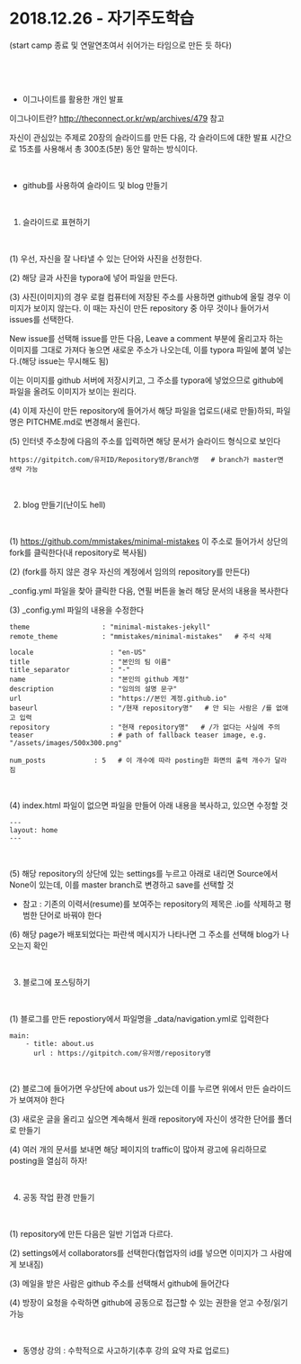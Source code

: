# 2018.12.26 - 자기주도학습

(start camp 종료 및 연말연초여서 쉬어가는 타임으로 만든 듯 하다)


​

​

* 이그나이트를 활용한 개인 발표

이그나이트란?   http://theconnect.or.kr/wp/archives/479 참고

자신이 관심있는 주제로 20장의 슬라이드를 만든 다음, 각 슬라이드에 대한 발표 시간으로 15초를 사용해서 총 300초(5분) 동안 말하는 방식이다.

​

* github를 사용하여 슬라이드 및 blog 만들기

​

1. 슬라이드로 표현하기

​

(1) 우선, 자신을 잘 나타낼 수 있는 단어와 사진을 선정한다.

(2) 해당 글과 사진을 typora에 넣어 파일을 만든다.

(3) 사진(이미지)의 경우 로컬 컴퓨터에 저장된 주소를 사용하면 github에 올릴 경우 이미지가 보이지 않는다. 이 때는 자신이 만든 repository 중 아무 것이나 들어가서 issues를 선택한다. 

New issue를 선택해 issue를 만든 다음, Leave a comment 부분에 올리고자 하는 이미지를 그대로 가져다 놓으면 새로운 주소가 나오는데, 이를 typora 파일에 붙여 넣는다.(해당 issue는 무시해도 됨)

이는 이미지를 github 서버에 저장시키고, 그 주소를 typora에 넣었으므로 github에 파일을 올려도 이미지가 보이는 원리다.

(4) 이제 자신이 만든 repository에 들어가서 해당 파일을 업로드(새로 만들)하되, 파일명은 PITCHME.md로 변경해서 올린다.

(5) 인터넷 주소창에 다음의 주소를 입력하면 해당 문서가 슬라이드 형식으로 보인다

```
https://gitpitch.com/유저ID/Repository명/Branch명   # branch가 master면 생략 가능 
```
​


2. blog 만들기(난이도 hell)

​

(1) https://github.com/mmistakes/minimal-mistakes 이 주소로 들어가서 상단의 fork를 클릭한다(내 repository로 복사됨)

(2) (fork를 하지 않은 경우 자신의 계정에서 임의의 repository를 만든다) 

_config.yml 파일을 찾아 클릭한 다음, 연필 버튼을 눌러 해당 문서의 내용을 복사한다

(3) _config.yml 파일의 내용을 수정한다

```
theme                  : "minimal-mistakes-jekyll"
remote_theme           : "mmistakes/minimal-mistakes"   # 주석 삭제

locale                   : "en-US"
title                    : "본인의 팀 이름"
title_separator          : "-"
name                     : "본인의 github 계정"
description              : "임의의 설명 문구"
url                      : "https://본인 계정.github.io"
baseurl                  : "/현재 repository명"   # 안 되는 사람은 /를 없애고 입력
repository               : "현재 repository명"   # /가 없다는 사실에 주의
teaser                   : # path of fallback teaser image, e.g. "/assets/images/500x300.png"

num_posts            : 5   # 이 개수에 따라 posting한 화면의 출력 개수가 달라짐
```
​


(4) index.html 파일이 없으면 파일을 만들어 아래 내용을 복사하고, 있으면 수정할 것

```
---
layout: home
---
```

​

(5) 해당 repository의 상단에 있는 settings를 누르고 아래로 내리면 Source에서 None이 있는데, 이를 master branch로 변경하고 save를 선택할 것

- 참고 : 기존의 이력서(resume)를 보여주는 repository의 제목은 .io를 삭제하고 평범한 단어로 바꿔야 한다

(6) 해당 page가 배포되었다는 파란색 메시지가 나타나면 그 주소를 선택해 blog가 나오는지 확인

​

3. 블로그에 포스팅하기

​

(1) 블로그를 만든 repostiory에서  파일명을 _data/navigation.yml로 입력한다

```
main:
	- title: about.us
	  url : https://gitpitch.com/유저명/repository명
```

​

(2) 블로그에 들어가면 우상단에 about us가 있는데 이를 누르면 위에서 만든 슬라이드가 보여져야 한다

(3) 새로운 글을 올리고 싶으면 계속해서 원래 repository에 자신이 생각한 단어를 폴더로 만들기

(4) 여러 개의 문서를 보내면 해당 페이지의 traffic이 많아져 광고에 유리하므로 posting을 열심히 하자!

​

4. 공동 작업 환경 만들기

​

(1) repository에 만든 다음은 일반 기업과 다르다.

(2) settings에서 collaborators를 선택한다(협업자의 id를 넣으면 이미지가 그 사람에게 보내짐)

(3) 메일을 받은 사람은 github 주소를 선택해서 github에 들어간다

(4) 방장이 요청을 수락하면 github에 공동으로 접근할 수 있는 권한을 얻고 수정/읽기 가능

​

* 동영상 강의 : 수학적으로 사고하기(추후 강의 요약 자료 업로드)
